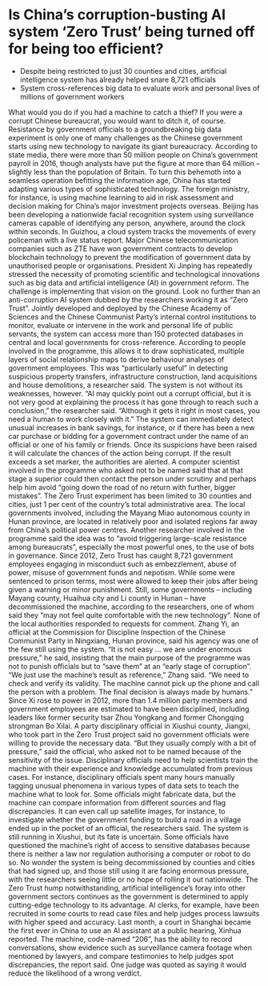 # Is China’s corruption-busting AI system ‘Zero Trust’ being turned off for being too efficient?
* Despite being restricted to just 30 counties and cities, artificial intelligence system has already helped snare 8,721 officials
* System cross-references big data to evaluate work and personal lives of
  millions of government workers

What would you do if you had a machine to catch a thief? If you were a corrupt Chinese bureaucrat, you would want to ditch it, of course.
Resistance by government officials to a groundbreaking big data experiment is only one of many challenges as the Chinese government starts using new technology to navigate its giant bureaucracy.
According to state media, there were more than 50 million people on China’s government payroll in 2016, though analysts have put the figure at more than 64 million – slightly less than the population of Britain.
To turn this behemoth into a seamless operation befitting the information age, China has started adapting various types of sophisticated technology. The foreign ministry, for instance, is using machine learning to aid in risk assessment and decision making for China’s major investment projects overseas.
Beijing has been developing a nationwide facial recognition system using surveillance cameras capable of identifying any person, anywhere, around the clock within seconds. In Guizhou, a cloud system tracks the movements of every policeman with a live status report.
Major Chinese telecommunication companies such as ZTE have won government contracts to develop blockchain technology to prevent the modification of government data by unauthorised people or organisations.
President Xi Jinping has repeatedly stressed the necessity of promoting scientific and technological innovations such as big data and artificial intelligence (AI) in government reform.
The challenge is implementing that vision on the ground. Look no further than an anti-corruption AI system dubbed by the researchers working it as “Zero Trust”.
Jointly developed and deployed by the Chinese Academy of Sciences and the Chinese Communist Party’s internal control institutions to monitor, evaluate or intervene in the work and personal life of public servants, the system can access more than 150 protected databases in central and local governments for cross-reference.
According to people involved in the programme, this allows it to draw sophisticated, multiple layers of social relationship maps to derive behaviour analyses of government employees.
This was “particularly useful” in detecting suspicious property transfers, infrastructure construction, land acquisitions and house demolitions, a researcher said.
The system is not without its weaknesses, however.
“AI may quickly point out a corrupt official, but it is not very good at explaining the process it has gone through to reach such a conclusion,” the researcher said. “Although it gets it right in most cases, you need a human to work closely with it.”
The system can immediately detect unusual increases in bank savings, for instance, or if there has been a new car purchase or bidding for a government contract under the name of an official or one of his family or friends.
Once its suspicions have been raised it will calculate the chances of the action being corrupt. If the result exceeds a set marker, the authorities are alerted.
A computer scientist involved in the programme who asked not to be named said that at that stage a superior could then contact the person under scrutiny and perhaps help him avoid “going down the road of no return with further, bigger mistakes”.
The Zero Trust experiment has been limited to 30 counties and cities, just 1 per cent of the country’s total administrative area. The local governments involved, including the Mayang Miao autonomous county in Hunan province, are located in relatively poor and isolated regions far away from China’s political power centres.
Another researcher involved in the programme said the idea was to “avoid triggering large-scale resistance among bureaucrats”, especially the most powerful ones, to the use of bots in governance.
Since 2012, Zero Trust has caught 8,721 government employees engaging in misconduct such as embezzlement, abuse of power, misuse of government funds and nepotism.
While some were sentenced to prison terms, most were allowed to keep their jobs after being given a warning or minor punishment.
Still, some governments – including Mayang county, Huaihua city and Li county in Hunan – have decommissioned the machine, according to the researchers, one of whom said they “may not feel quite comfortable with the new technology”.
None of the local authorities responded to requests for comment.
Zhang Yi, an official at the Commission for Discipline Inspection of the Chinese Communist Party in Ningxiang, Hunan province, said his agency was one of the few still using the system.
“It is not easy … we are under enormous pressure,” he said, insisting that the main purpose of the programme was not to punish officials but to “save them” at an “early stage of corruption”.
“We just use the machine’s result as reference,” Zhang said. “We need to check and verify its validity. The machine cannot pick up the phone and call the person with a problem. The final decision is always made by humans.”
Since Xi rose to power in 2012, more than 1.4 million party members and government employees are estimated to have been disciplined, including leaders like former security tsar Zhou Yongkang and former Chongqing strongman Bo Xilai.
A party disciplinary official in Xiushui county, Jiangxi, who took part in the Zero Trust project said no government officials were willing to provide the necessary data.
“But they usually comply with a bit of pressure,” said the official, who asked not to be named because of the sensitivity of the issue.
Disciplinary officials need to help scientists train the machine with their experience and knowledge accumulated from previous cases. For instance, disciplinary officials spent many hours manually tagging unusual phenomena in various types of data sets to teach the machine what to look for.
Some officials might fabricate data, but the machine can compare information from different sources and flag discrepancies. It can even call up satellite images, for instance, to investigate whether the government funding to build a road in a village ended up in the pocket of an official, the researchers said.
The system is still running in Xiushui, but its fate is uncertain. Some officials have questioned the machine’s right of access to sensitive databases because there is neither a law nor regulation authorising a computer or robot to do so.
No wonder the system is being decommissioned by counties and cities that had signed up, and those still using it are facing enormous pressure, with the researchers seeing little or no hope of rolling it out nationwide.
The Zero Trust hump notwithstanding, artificial intelligence’s foray into other government sectors continues as the government is determined to apply cutting-edge technology to its advantage. AI clerks, for example, have been recruited in some courts to read case files and help judges process lawsuits with higher speed and accuracy.
Last month, a court in Shanghai became the first ever in China to use an AI assistant at a public hearing, Xinhua reported.
The machine, code-named “206”, has the ability to record conversations, show evidence such as surveillance camera footage when mentioned by lawyers, and compare testimonies to help judges spot discrepancies, the report said.
One judge was quoted as saying it would reduce the likelihood of a wrong verdict.